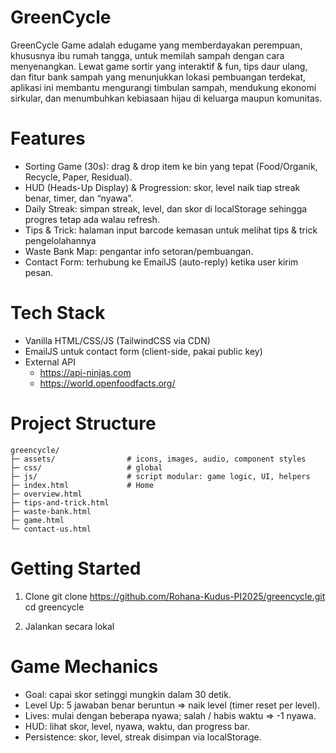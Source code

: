 # GreenCycle

GreenCycle Game adalah edugame yang memberdayakan perempuan, khususnya ibu rumah tangga, untuk memilah sampah dengan cara menyenangkan. Lewat game sortir yang interaktif & fun, tips daur ulang, dan fitur bank sampah yang menunjukkan lokasi pembuangan terdekat, aplikasi ini membantu mengurangi timbulan sampah, mendukung ekonomi sirkular, dan menumbuhkan kebiasaan hijau di keluarga maupun komunitas.

# Features

- Sorting Game (30s): drag & drop item ke bin yang tepat (Food/Organik, Recycle, Paper, Residual).
- HUD (Heads-Up Display) & Progression: skor, level naik tiap streak benar, timer, dan “nyawa”.
- Daily Streak: simpan streak, level, dan skor di localStorage sehingga progres tetap ada walau refresh.
- Tips & Trick: halaman input barcode kemasan untuk melihat tips & trick pengelolahannya
- Waste Bank Map: pengantar info setoran/pembuangan.
- Contact Form: terhubung ke EmailJS (auto-reply) ketika user kirim pesan.

# Tech Stack

- Vanilla HTML/CSS/JS (TailwindCSS via CDN)
- EmailJS untuk contact form (client-side, pakai public key)
- External API
  - https://api-ninjas.com
  - https://world.openfoodfacts.org/

# Project Structure

```plaintext
greencycle/
├─ assets/                # icons, images, audio, component styles
├─ css/                   # global
├─ js/                    # script modular: game logic, UI, helpers
├─ index.html             # Home
├─ overview.html
├─ tips-and-trick.html
├─ waste-bank.html
├─ game.html
└─ contact-us.html

```

# Getting Started

1. Clone
   git clone https://github.com/Rohana-Kudus-PI2025/greencycle.git
   cd greencycle

2. Jalankan secara lokal

# Game Mechanics

- Goal: capai skor setinggi mungkin dalam 30 detik.
- Level Up: 5 jawaban benar beruntun ⇒ naik level (timer reset per level).
- Lives: mulai dengan beberapa nyawa; salah / habis waktu ⇒ -1 nyawa.
- HUD: lihat skor, level, nyawa, waktu, dan progress bar.
- Persistence: skor, level, streak disimpan via localStorage.
